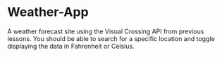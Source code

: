 # Weather-App
A weather forecast site using the Visual Crossing API from previous lessons. You should be able to search for a specific location and toggle displaying the data in Fahrenheit or Celsius.
